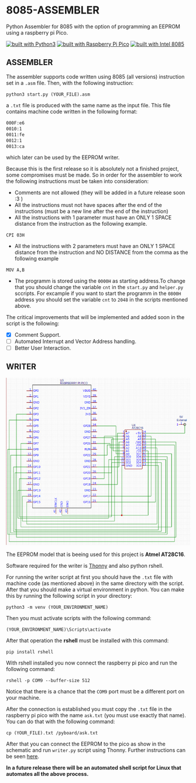 # 8085-ASSEMBLER
Python Assembler for 8085 with the option of programming an EEPROM using a raspberry pi Pico.

[![built with Python3](https://img.shields.io/badge/built%20with-Python3-red.svg)](https://www.python.org/) [![built with Raspberry Pi Pico](https://img.shields.io/badge/built%20with-Raspberry%20Pi%20Pico-blue)](https://www.raspberrypi.org/products/raspberry-pi-pico/) [![built with Intel 8085](https://img.shields.io/badge/built%20with-Intel%208085-orange)](https://el.wikipedia.org/wiki/Intel_8085)

## ASSEMBLER

  The assembler supports code written using 8085 (all versions) instruction set in a ```.asm``` file. Then, with the following instruction:
```
python3 start.py (YOUR_FILE).asm
```
a ```.txt``` file is produced with the same name as the input file. This file contains machine code written in the following format:
```
000F:e6
0010:1
0011:fe
0012:1
0013:ca
```
which later can be used by the EEPROM writer.

  Because this is the first release so it is absolutely not a finished project, some compromises must be made. So in order for the assembler to work the following instructions
must be taken into consideration:
- Comments are not allowed (they will be added in a future release soon :3 )
- All the instructions must not have spaces after the end of the instructions (must be a new line after the end of the instruction)
- All the instructions with 1 parameter must have an ONLY 1 SPACE distance from the instruction as the following example.
```
CPI 03H
```
- All the instructions with 2 parameters must have an ONLY 1 SPACE distance from the instruction and NO DISTANCE from the comma as the following example
```
MOV A,B
```
- The programm is stored using the ```0000H``` as starting address.To change that you should change the variable ```cnt``` in the ```start.py``` and ```helper.py``` sccripts. For excample if you 
want to start the programm in the ```0800H``` address you should set the variable ```cnt``` to ```2048``` in the scripts mentioned above.

The critical improvements that will be implemented and added soon in the script is the following:
- [x] Comment Support.
- [ ] Automated Interrupt and Vector Address handling.
- [ ] Better User Interaction.

## WRITER

![writer](/WRITER/sch_img.png)

The EEPROM model that is beeing used for this project is **Atmel AT28C16**.

Software required for the writer is [Thonny](https://thonny.org/) and also python rshell.
  
For running the writer script at first you should have the ```.txt``` file with machine code (as mentioned above) in the same directory with the script. After that you should
make a virtual environment in python. You can make this by running the following script in your directory:
```
python3 -m venv (YOUR_ENVIRONMENT_NAME)
```

Then you must activate scripts with the following command:
```
(YOUR_ENVIRONMENT_NAME)\Scripts\activate
```

After that operation the **rshell** must be installed with this command:
```
pip install rshell
```

With rshell installed you now connect the raspberry pi pico and run the following command:
```
rshell -p COM9 --buffer-size 512
```
Notice that there is a chance that the ```COM9``` port must be a different port on your machine.

After the connection is established you must copy the ```.txt``` file in the raspberry pi pico with the name ```ask.txt``` (you must use exactly that name).
You can do that with the following command:
```
cp (YOUR_FILE).txt /pyboard/ask.txt
```

After that you can connect the EEPROM to the pico as show in the schematic and run ```writer.py``` script using Thonny. Further instructions can be seen [here](https://www.youtube.com/watch?v=_ouzuI_ZPLs).

**In a future release there will be an automated shell script for Linux that automates all the above process.**
